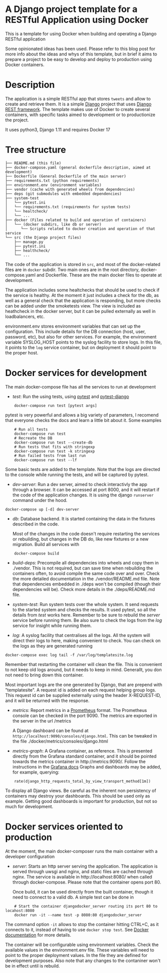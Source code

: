 A Django project template for a RESTful Application using Docker
===

This is a template for using Docker when building and operating a Django RESTful application

Some opinionated ideas has been used. Please refer to this blog post for more info about the
ideas and whys of this template, but in brief it aims to prepare a project to be easy to
develop and deploy to production using Docker containers.


Description
=======

The application is a simple RESTful app that stores `tweets` and allow to create and retrieve them.
It is a simple [Django](https://www.djangoproject.com/) project that uses [Django REST framework](http://www.django-rest-framework.org/). The template makes use of Docker to create several containers, with
specific tasks aimed to development or to productionize the project.

It uses python3, Django 1.11 and requires Docker 17


Tree structure
========

```
├── README.md (this file)
├── docker-compose.yaml (general dockerfile description, aimed at development)
├── Dockerfile (General Dockerfile of the main server)
├── requirements.txt (python requirements)
├── environment.env (environment variables)
├── vendor (cache with generated wheels from dependencies)
├── deps (git submodules with embedded dependencies)
├── system-test
│   └── pytest.ini
│   └── requirements.txt (requirements for system tests)
│   └── healtcheck/
│   └── ...
├── docker (Files related to build and operation of containers)
│   └── (docker subdirs, like db or server)
│      └── Scripts related to docker creation and operation of that service
└── src (the Django project files)
    ├── manage.py
    ├── pytest.ini
    ├── healthcheck/
    └── ...
```

The code of the application is stored in `src`, and most of the docker-related files are in `docker`
subdir. Two main ones are in the root directory, docker-compose.yaml and Dockerfile. These
are the main docker files to operate at development.

The application includes some healtchecks that should be used to check if the service is healthy. At the
moment it just includes a check for the db, as well as a general check that the application is
responding, but more checks can be added under the smoketests view. The view is included as heathcheck
in the docker server, but it can be pulled externally as well in loadbalancers, etc.

environment.env stores environment variables that can set up the configuration. This include details
for the DB connection (host, user, password, etc), but also for other services. For example,
the environment variable SYSLOG_HOST points to the syslog facility to store logs. In this
file, it points to the `log` service container, but on deployment it should point to
the proper host.


Docker services for development
=========

The main docker-compose file has all the services to run at development

- *test*: Run the using tests, using [pytest](https://docs.pytest.org) and 
          [pytest-django](https://pytest-django.readthedocs.io/)

```
    docker-compose run test [pytest args]
```
  pytest is very powerful and allows a big variety of parameters, I recomend that everyone checks the docs and
learn a little bit about it. Some examples

```
    # Run all tests
    docker-compose run test
    # Recreate the DB
    docker-compose run test --create-db
    # Run tests that fits with stringexp
    docker-compose run test -k stringexp
    # Run failed tests from last run
    docker-compose run test --lf
``` 

  Some basic tests are added to the template. Note that the logs are directed to the console while running
the tests, and will be captured by pytest.


- *dev-server*: Run a dev server, aimed to check interactivly the app through a browser. It
                can be accessed at port 8000, and it will restart if the code of the application 
                changes. It is using the django `runserver` command under the hood.
```
docker-compose up [-d] dev-server
```
- *db*: Database backend. It is started containing the data in the fixtures described in the code.


  Most of the changes in the code doesn't require restarting the services or rebuilding, but changes
in the DB do, like new fixtures or a new migration. Build all services with

```
    docker-compose build
```

- *build-deps*: Precompile all dependencies into wheels and copy them in ./vendor. This is not
required, but can save time when rebuilding the containers often, to avoid compile the same code
over and over. Check the more detailed documentation in the ./vendor/README.md file.
  Note that dependencies embedded in ./deps won't be compiled (though their dependencies will be).
Check more details in the ./deps/README.md file. 

- *system-test*: Run system tests over the whole system. It send requests to the started system
and checks the results. It used pytest, so all the details from *test* works here.
  Remember to be sure to rebuild the *server* service before running them. Be also sure to check the
logs from the *log* service for insight while running them.

- *log*: A syslog facility that centralises all the logs. All the system will direct their logs 
to here, making convenient to check. You can check on the logs as they are generated running

```
docker-compose exec log tail -f /var/log/templatesite.log
```
  Remember that restarting the container will clean the file. This is convenient to not keep old logs
around, but it needs to keep in mind. Generallt, you don not need to bring down this container.

  Most important logs are the one generated by Django, that are prepend with "templatesite". A 
request id is added on each request helping group logs. This request id can be supplied externally
using the header X-REQUEST-ID, and it will be returned with the response.

- *metrics*: Report metrics in a [Prometheus](https://prometheus.io/) format. The Prometheus console 
can be checked in the port 9090. The metrics are exported in the server in the url /metrics

  A Django dashboard can be found at `http://localhost:9090/consoles/django.html`. This can be 
tweaked in the file ./docker/metrics/consoles/django.html

- *metrics-graph*: A Grafana container, as reference. This is presented directly from the Grafana 
standard container, and it should be pointed towards the metrics container 
in http://metrics:9090/. Follow the instructions in 
the [Grafana docs](http://docs.grafana.org/installation/docker/)
  Graphs and dashboards may be added, for example, querying:
```
    rate(django_http_requests_total_by_view_transport_method[1m])
```
To display all Django views. Be careful as the inherent non persistency of containers may destroy
your dashboards. This should be used only as example. Getting good dashboards is important for 
production, but not so much for development.


Docker services oriented to production
=========

At the moment, the main docker-composer runs the main container with a developer configuration

- *server*: Starts an http server serving the application. The application is served through
            uwsgi and nginx, and static files are cached through nginx.
            The service is available in http://localhost:8080/ when called through docker-compose.
            Please note that the container opens port 80.

  Once build, it can be used directly from the built container, though it need to connect to a valid db. A simple test can be done in

```
    # Start the container djangodocker_server routing its port 80 to locahost:8080
    docker run -it --name test -p 8080:80 djangodocker_server
```
  The command option `-it` allows to stop the container hitting CTRL+C, as it connects to it, instead of having to use `docker stop test`. See [Docker documentation](https://docs.docker.com/engine/reference/commandline/run/#examples) for more details.

  The container will be configurable using environment variables. Check the available values in 
the environment.env file. These variables will need to point to the proper deployment values. In the
file they are defined for development purposes.
  Also note that any changes to the contaniner won't be in effect until is rebuild.
